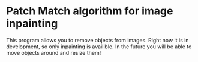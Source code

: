 # Patch Match algorithm for image inpainting

This program allows you to remove objects from images. Right now it is in development, so only inpainting is availible. In the future you will be able to move objects around and resize them!

